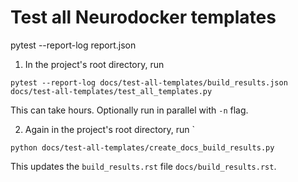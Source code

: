 # Test all Neurodocker templates

pytest --report-log report.json

1. In the project's root directory, run

```
pytest --report-log docs/test-all-templates/build_results.json docs/test-all-templates/test_all_templates.py
```

This can take hours. Optionally run in parallel with `-n` flag.

2. Again in the project's root directory, run `

```
python docs/test-all-templates/create_docs_build_results.py
```
This updates the `build_results.rst` file `docs/build_results.rst`.
